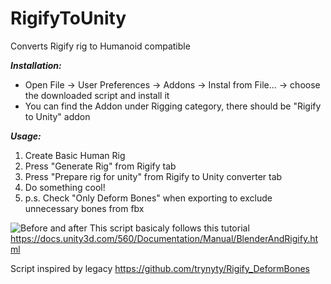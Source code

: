 # RigifyToUnity
Converts Rigify rig to Humanoid compatible  

**_Installation:_** 
- Open File -> User Preferences -> Addons -> Instal from File... -> choose the downloaded script and install it
- You can find the Addon under Rigging category, there should be "Rigify to Unity" addon

**_Usage:_** 
1) Create Basic Human Rig
2) Press "Generate Rig" from Rigify tab
3) Press "Prepare rig for unity" from Rigify to Unity converter tab
4) Do something cool!
5) p.s. Check "Only Deform Bones" when exporting to exclude unnecessary bones from fbx

![Before and after](https://github.com/AlexLemminG/RigifyToUnity/raw/master/HowTo/6%20-%20diff.png)
This script basicaly follows this tutorial  
https://docs.unity3d.com/560/Documentation/Manual/BlenderAndRigify.html

Script inspired by legacy https://github.com/trynyty/Rigify_DeformBones  
